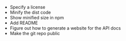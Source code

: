- Specify a license
- Minify the dist code
- Show minified size in npm
- Add README
- Figure out how to generate a website for the API docs
- Make the git repo public
